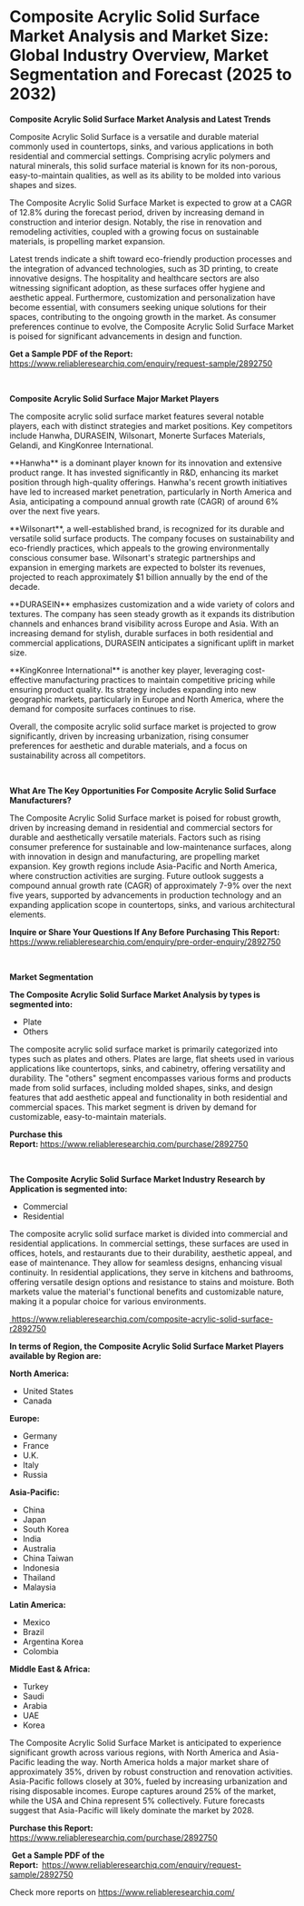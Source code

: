 <p><h1>Composite Acrylic Solid Surface Market Analysis and Market Size: Global Industry Overview, Market Segmentation and Forecast (2025 to 2032)</h1></p><p><strong>Composite Acrylic Solid Surface Market Analysis and Latest Trends</strong></p>
<p><p>Composite Acrylic Solid Surface is a versatile and durable material commonly used in countertops, sinks, and various applications in both residential and commercial settings. Comprising acrylic polymers and natural minerals, this solid surface material is known for its non-porous, easy-to-maintain qualities, as well as its ability to be molded into various shapes and sizes. </p><p>The Composite Acrylic Solid Surface Market is expected to grow at a CAGR of 12.8% during the forecast period, driven by increasing demand in construction and interior design. Notably, the rise in renovation and remodeling activities, coupled with a growing focus on sustainable materials, is propelling market expansion. </p><p>Latest trends indicate a shift toward eco-friendly production processes and the integration of advanced technologies, such as 3D printing, to create innovative designs. The hospitality and healthcare sectors are also witnessing significant adoption, as these surfaces offer hygiene and aesthetic appeal. Furthermore, customization and personalization have become essential, with consumers seeking unique solutions for their spaces, contributing to the ongoing growth in the market. As consumer preferences continue to evolve, the Composite Acrylic Solid Surface Market is poised for significant advancements in design and function.</p></p>
<p><strong>Get a Sample PDF of the Report:&nbsp;</strong> <a href="https://www.reliableresearchiq.com/enquiry/request-sample/2892750?utm_campaign=2463&utm_medium=2&utm_source=Github&utm_content=ia&utm_term=15032025&utm_id=composite-acrylic-solid-surface">https://www.reliableresearchiq.com/enquiry/request-sample/2892750</a></p>
<p>&nbsp;</p>
<p><strong>Composite Acrylic Solid Surface Major Market Players</strong></p>
<p><p>The composite acrylic solid surface market features several notable players, each with distinct strategies and market positions. Key competitors include Hanwha, DURASEIN, Wilsonart, Monerte Surfaces Materials, Gelandi, and KingKonree International.</p><p>**Hanwha** is a dominant player known for its innovation and extensive product range. It has invested significantly in R&D, enhancing its market position through high-quality offerings. Hanwha's recent growth initiatives have led to increased market penetration, particularly in North America and Asia, anticipating a compound annual growth rate (CAGR) of around 6% over the next five years.</p><p>**Wilsonart**, a well-established brand, is recognized for its durable and versatile solid surface products. The company focuses on sustainability and eco-friendly practices, which appeals to the growing environmentally conscious consumer base. Wilsonart's strategic partnerships and expansion in emerging markets are expected to bolster its revenues, projected to reach approximately $1 billion annually by the end of the decade.</p><p>**DURASEIN** emphasizes customization and a wide variety of colors and textures. The company has seen steady growth as it expands its distribution channels and enhances brand visibility across Europe and Asia. With an increasing demand for stylish, durable surfaces in both residential and commercial applications, DURASEIN anticipates a significant uplift in market size.</p><p>**KingKonree International** is another key player, leveraging cost-effective manufacturing practices to maintain competitive pricing while ensuring product quality. Its strategy includes expanding into new geographic markets, particularly in Europe and North America, where the demand for composite surfaces continues to rise.</p><p>Overall, the composite acrylic solid surface market is projected to grow significantly, driven by increasing urbanization, rising consumer preferences for aesthetic and durable materials, and a focus on sustainability across all competitors.</p></p>
<p>&nbsp;</p>
<p><strong>What Are The Key Opportunities For Composite Acrylic Solid Surface Manufacturers?</strong></p>
<p><p>The Composite Acrylic Solid Surface market is poised for robust growth, driven by increasing demand in residential and commercial sectors for durable and aesthetically versatile materials. Factors such as rising consumer preference for sustainable and low-maintenance surfaces, along with innovation in design and manufacturing, are propelling market expansion. Key growth regions include Asia-Pacific and North America, where construction activities are surging. Future outlook suggests a compound annual growth rate (CAGR) of approximately 7-9% over the next five years, supported by advancements in production technology and an expanding application scope in countertops, sinks, and various architectural elements.</p></p>
<p><strong>Inquire or Share Your Questions If Any Before Purchasing This Report:</strong> <a href="https://www.reliableresearchiq.com/enquiry/pre-order-enquiry/2892750?utm_campaign=2463&utm_medium=2&utm_source=Github&utm_content=ia&utm_term=15032025&utm_id=composite-acrylic-solid-surface">https://www.reliableresearchiq.com/enquiry/pre-order-enquiry/2892750</a></p>
<p>&nbsp;</p>
<p><strong>Market Segmentation</strong></p>
<p><strong>The Composite Acrylic Solid Surface Market Analysis by types is segmented into:</strong></p>
<p><ul><li>Plate</li><li>Others</li></ul></p>
<p><p>The composite acrylic solid surface market is primarily categorized into types such as plates and others. Plates are large, flat sheets used in various applications like countertops, sinks, and cabinetry, offering versatility and durability. The "others" segment encompasses various forms and products made from solid surfaces, including molded shapes, sinks, and design features that add aesthetic appeal and functionality in both residential and commercial spaces. This market segment is driven by demand for customizable, easy-to-maintain materials.</p></p>
<p><strong>Purchase this Report:&nbsp;</strong><a href="https://www.reliableresearchiq.com/purchase/2892750?utm_campaign=2463&utm_medium=2&utm_source=Github&utm_content=ia&utm_term=15032025&utm_id=composite-acrylic-solid-surface">https://www.reliableresearchiq.com/purchase/2892750</a></p>
<p>&nbsp;</p>
<p><strong>The Composite Acrylic Solid Surface Market Industry Research by Application is segmented into:</strong></p>
<p><ul><li>Commercial</li><li>Residential</li></ul></p>
<p><p>The composite acrylic solid surface market is divided into commercial and residential applications. In commercial settings, these surfaces are used in offices, hotels, and restaurants due to their durability, aesthetic appeal, and ease of maintenance. They allow for seamless designs, enhancing visual continuity. In residential applications, they serve in kitchens and bathrooms, offering versatile design options and resistance to stains and moisture. Both markets value the material's functional benefits and customizable nature, making it a popular choice for various environments.</p></p>
<p><a href="https://www.reliableresearchiq.com/composite-acrylic-solid-surface-r2892750?utm_campaign=2463&utm_medium=2&utm_source=Github&utm_content=ia&utm_term=15032025&utm_id=composite-acrylic-solid-surface">&nbsp;https://www.reliableresearchiq.com/composite-acrylic-solid-surface-r2892750</a></p>
<p><strong>In terms of Region, the Composite Acrylic Solid Surface Market Players available by Region are:</strong></p>
<p>
    <p> <strong> North America: </strong>
        <ul>
            <li>United States</li>
            <li>Canada</li>
        </ul>
        </p> 
    <p> <strong> Europe: </strong>
        <ul>
            <li>Germany</li>
            <li>France</li>
            <li>U.K.</li>
            <li>Italy</li>
            <li>Russia</li>
        </ul>
        </p> 
    <p> <strong> Asia-Pacific: </strong>
        <ul>
            <li>China</li>
            <li>Japan</li>
            <li>South Korea</li>
            <li>India</li>
            <li>Australia</li>
            <li>China Taiwan</li>
            <li>Indonesia</li>
            <li>Thailand</li>
            <li>Malaysia</li>
        </ul>
        </p> 
    <p> <strong> Latin America: </strong>
        <ul>
            <li>Mexico</li>
            <li>Brazil</li>
            <li>Argentina Korea</li>
            <li>Colombia</li>
        </ul>
        </p> 
    <p> <strong> Middle East & Africa: </strong>
        <ul>
            <li>Turkey</li>
            <li>Saudi</li>
            <li>Arabia</li>
            <li>UAE</li>
            <li>Korea</li>
        </ul>
    </p>
    </p>
<p><p>The Composite Acrylic Solid Surface Market is anticipated to experience significant growth across various regions, with North America and Asia-Pacific leading the way. North America holds a major market share of approximately 35%, driven by robust construction and renovation activities. Asia-Pacific follows closely at 30%, fueled by increasing urbanization and rising disposable incomes. Europe captures around 25% of the market, while the USA and China represent 5% collectively. Future forecasts suggest that Asia-Pacific will likely dominate the market by 2028.</p></p>
<p><strong>Purchase this Report: </strong><a href="https://www.reliableresearchiq.com/purchase/2892750?utm_campaign=2463&utm_medium=2&utm_source=Github&utm_content=ia&utm_term=15032025&utm_id=composite-acrylic-solid-surface">https://www.reliableresearchiq.com/purchase/2892750</a></p>
<p>&nbsp;<strong>Get a Sample PDF of the Report:&nbsp;&nbsp;</strong><a href="https://www.reliableresearchiq.com/enquiry/request-sample/2892750?utm_campaign=2463&utm_medium=2&utm_source=Github&utm_content=ia&utm_term=15032025&utm_id=composite-acrylic-solid-surface">https://www.reliableresearchiq.com/enquiry/request-sample/2892750</a></p>
<p><strong></strong></p>
<p>Check more reports on <a href="https://www.reliableresearchiq.com/?utm_campaign=2463&utm_medium=2&utm_source=Github&utm_content=ia&utm_term=15032025&utm_id=composite-acrylic-solid-surface">https://www.reliableresearchiq.com/</a></p>